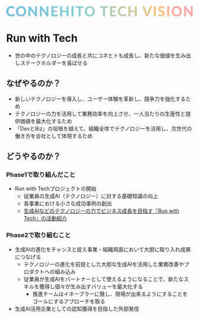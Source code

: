 ![Connehito Tech Vision](../image/txt_tech.png)

# Run with Tech

* 世の中のテクノロジーの成長と共にコネヒトも成長し、新たな価値を生み出しステークホルダーを喜ばせる

## なぜやるのか？

* 新しいテクノロジーを導入し、ユーザー体験を革新し、競争力を強化するため
* テクノロジーの力を活用して業務効率を向上させ、一人当たりの生産性と提供価値を最大化するため
* 「DevとBiz」の垣根を越えて、組織全体でテクノロジーを活用し、次世代の働き方を会社として体現するため

## どうやるのか？

### Phase1で取り組んだこと

* Run with Techプロジェクトの開始
  * 従業員の生成AI（テクノロジー）に対する基礎知識の向上
  * 各事業における小さな成功事例の創出
  * [生成AIなどのテクノロジーの力でビジネス成長を目指す『Run with Tech』の活動紹介](https://tech.connehito.com/entry/2024/05/27/175343)

### Phase2で取り組むこと

* 生成AIの進化をチャンスと捉え事業・組織両面において大胆に取り入れ成果につなげる
  * テクノロジーの進化を前提とした大胆な生成AIを活用した業務改善やプロダクトへの組み込み
  * 従業員が生成AIをパートナーとして使えるようになることで、新たなスキルを獲得し個々が生み出すバリューを最大化する
    * 推進チームはイネーブラーに徹し、現場が出来るようにすることをゴールにするアプローチを取る
* 生成AI活用企業としての認知獲得を目指した外部発信
